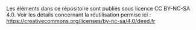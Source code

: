Les éléments dans ce répositoire sont publiés sous licence CC BY-NC-SA 4.0. Voir les détails concernant la réutilisation permise ici : https://creativecommons.org/licenses/by-nc-sa/4.0/deed.fr
